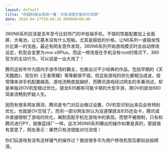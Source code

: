 ```yaml
---
layout: default
title: "你国科技业现状一瞥：只有流氓才能对付流氓"
date: 2018-04-17T20:04:28.000000+08:00
---
```


360N6系列应该是去年至今比较热门的中低端手机，不错的性能配置加上全面屏、大电池，让它基本没有什么短板。尤其是超低的价格，让N6系列一直稳坐性价比第一的宝座。最近有网友意外发现，360N6系列开始游戏模式时会自动修改设定，机型会变更为vivo x9Plus。而这一修改是在手机没有root的情况下，360官方的主动行为，可以说是一出大戏了！

腾讯这些年作为国内手游市场的霸主，也推出过不少经典的作品，包括早期的《天天酷跑》、现在的《王者荣耀》等等都很不错。但这些游戏的优化都相当成迷，按常理来讲手机配置越高、游戏流畅度就越好，而腾讯游戏经过网友的多番测试，却是单独对OV机型做过优化。骁龙835都有可能卡顿的大型手游，用OV的骁龙660简直流畅到怀疑人生。

因而有很多网友猜测，腾讯是专门对后台做过设置，OV机型识别出来后会有特别优化，也就是OV交钱了。而另一部分网友则认为没道理骁龙835还会卡，腾讯或许直接限制了游戏的优化，阉割高配手机在游戏中的表现。而想不被限制，只有和腾讯进行PY，就像蓝绿厂一样。这次360N6系列曝出的操作如果是真的，那就很有意思了，网友表示：果然只有流氓能对付流氓！

你们玩游戏有没有这样骚气的操作过？据说很多华为用户修改机型后都如丝般顺滑。

